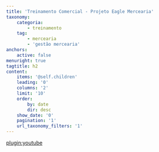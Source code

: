 ```yaml
---
title: 'Treinamento Comercial - Projeto Eagle Mercearia'
taxonomy:
    categoria:
        - treinamento
    tag:
        - mercearia
        - 'gestão mercearia'
anchors:
    active: false
menuright: true
tagtitle: h2
content:
    items: '@self.children'
    leading: '0'
    columns: '2'
    limit: '10'
    order:
        by: date
        dir: desc
    show_date: '0'
    pagination: '1'
    url_taxonomy_filters: '1'
---
```


[plugin:youtube](https://www.youtube.com/watch?v=tok5bmHXCPY)